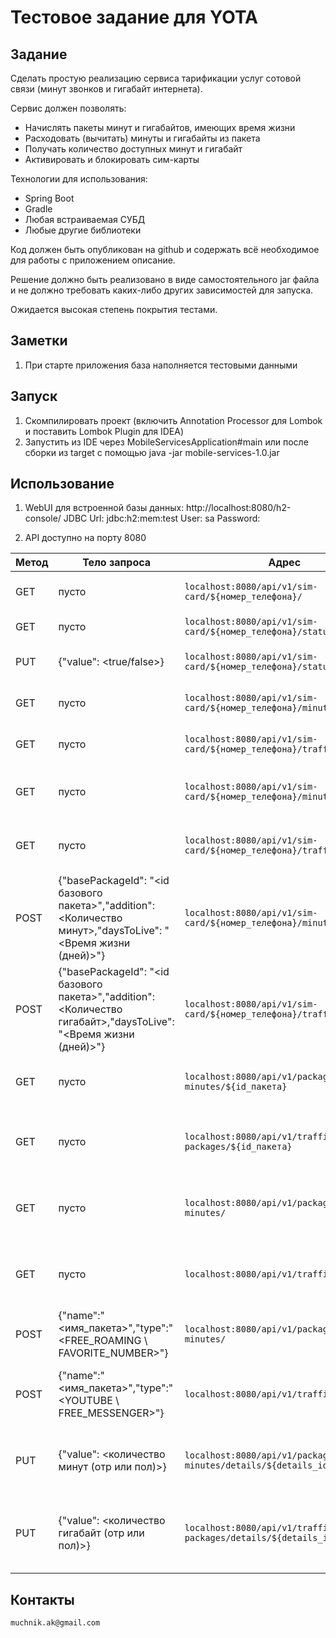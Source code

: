 # Тестовое задание для YOTA
## Задание
Сделать простую реализацию сервиса тарификации услуг сотовой связи (минут звонков и гигабайт интернета).

Сервис должен позволять:

 * Начислять пакеты минут и гигабайтов, имеющих время жизни
 * Расходовать (вычитать) минуты и гигабайты из пакета
 * Получать количество доступных минут и гигабайт
 * Активировать и блокировать сим-карты

Технологии для использования:

 * Spring Boot
 * Gradle
 * Любая встраиваемая СУБД
 * Любые другие библиотеки
 
Код должен быть опубликован на github и содержать всё необходимое для работы с приложением описание.

Решение должно быть реализовано в виде самостоятельного jar файла и не должно требовать каких-либо других зависимостей для запуска.

Ожидается высокая степень покрытия тестами.

## Заметки
1. При старте приложения база наполняется тестовыми данными

## Запуск
1. Скомпилировать проект (включить Annotation Processor для Lombok и поставить Lombok Plugin для IDEA)
2. Запустить из IDE через MobileServicesApplication#main или после сборки из target с помощью java -jar mobile-services-1.0.jar

## Использование 
1. WebUI для встроенной базы данных: http://localhost:8080/h2-console/
JDBC Url: jdbc:h2:mem:test
User: sa
Password: 

2. API доступно на порту 8080

| Метод   | Тело запроса            | Адрес                                                       | Описание                          |
| --------| ----------------------- | ----------------------------------------------------------- | --------------------------------  |
|  GET    |     пусто               |`localhost:8080/api/v1/sim-card/${номер_телефона}/`                | Получить сим-карту (обьект)       |
|  GET    |     пусто               |`localhost:8080/api/v1/sim-card/${номер_телефона}/status`          | Статус сим-карты                  |
|  PUT    |     {"value": <true/false>}    |`localhost:8080/api/v1/sim-card/${номер_телефона}/status`   | Обновить статус сим-карты         |
|  GET    |     пусто               |`localhost:8080/api/v1/sim-card/${номер_телефона}/minutes/total`   | Количество активных минут         |
|  GET    |     пусто               |`localhost:8080/api/v1/sim-card/${номер_телефона}/traffic/total`   | Количество активных гигабайт         |
|  GET    |     пусто               |`localhost:8080/api/v1/sim-card/${номер_телефона}/minutes/packages`| Количество активных пакетов минут |
|  GET    |     пусто               |`localhost:8080/api/v1/sim-card/${номер_телефона}/traffic/packages`| Количество активных пакетов гигабайт |
|  POST   |{"basePackageId": "<id базового пакета>","addition": <Количество минут>,"daysToLive": "<Время жизни (дней)>"}|`localhost:8080/api/v1/sim-card/${номер_телефона}/minutes`         | Добавить пакет минут к сим-карте  |
|  POST   |{"basePackageId": "<id базового пакета>","addition": <Количество гигабайт>,"daysToLive": "<Время жизни (дней)>"}|`localhost:8080/api/v1/sim-card/${номер_телефона}/traffic`         | Добавить пакет гигабайт к сим-карте  |
|  GET    |     пусто               |`localhost:8080/api/v1/packages-of-minutes/${id_пакета}`            | Получить базовый пакет минут (обьект)     |
|  GET    |     пусто               |`localhost:8080/api/v1/traffic-packages/${id_пакета}`            | Получить базовый пакет траффика (обьект)     |
|  GET    |     пусто               |`localhost:8080/api/v1/packages-of-minutes/`            | Получить все базовые пакеты минут (список)     |
|  GET    |     пусто               |`localhost:8080/api/v1/traffic-packages/`            | Получить все базовые пакеты траффика (список)     |
|  POST   |{"name":"<имя_пакета>","type":"<FREE_ROAMING \ FAVORITE_NUMBER>"} | `localhost:8080/api/v1/packages-of-minutes/`                   | Сохранить в базу базовый пакет минут      |
|  POST   |{"name":"<имя_пакета>","type":"<YOUTUBE \ FREE_MESSENGER>"} | `localhost:8080/api/v1/traffic-packages/`                   | Сохранить в базу базовый пакет траффика      |
|  PUT    |{"value": <количество минут (отр или пол)>} |`localhost:8080/api/v1/packages-of-minutes/details/${details_id}`                    | Расходовать или добавлять минуты в пакет минут      |
|  PUT    |{"value": <количество гигабайт (отр или пол)>} |`localhost:8080/api/v1/traffic-packages/details/${details_id}`                    | Расходовать или добавлять гигабайты в пакет траффика      |

## Контакты
    muchnik.ak@gmail.com